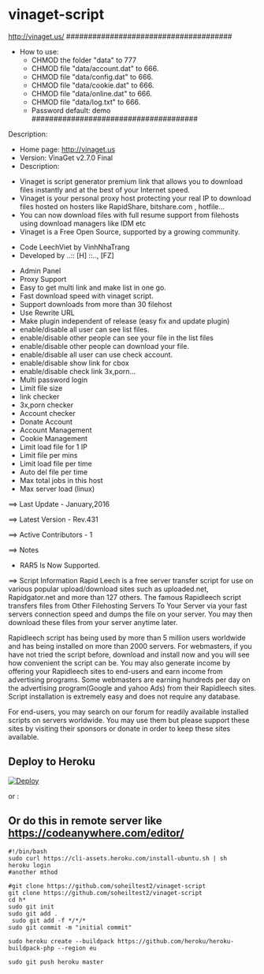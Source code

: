 # vinaget-script
http://vinaget.us/
######################################
- How to use:
   - CHMOD the folder "data" to 777
   - CHMOD file "data/account.dat" to 666.
   - CHMOD file "data/config.dat" to 666.
   - CHMOD file "data/cookie.dat" to 666.
   - CHMOD file "data/online.dat" to 666.
   - CHMOD file "data/log.txt" to 666.
   - Password default: demo
######################################

Description: 	
* Home page: http://vinaget.us
* Version: VinaGet v2.7.0 Final
* Description: 
 - Vinaget is script generator premium link that allows you to download files instantly and at the best of your Internet speed.
 - Vinaget is your personal proxy host protecting your real IP to download files hosted on hosters like RapidShare, bitshare.com , hotfile...
 - You can now download files with full resume support from filehosts using download managers like IDM etc
 - Vinaget is a Free Open Source, supported by a growing community.
* Code LeechViet by VinhNhaTrang
* Developed by ..:: [H] ::.., [FZ]

- Admin Panel
- Proxy Support
- Easy to get multi link and make list in one go.
- Fast download speed with vinaget script.
- Support downloads from more than 30 filehost
- Use Rewrite URL
- Make plugin independent of release (easy fix and update plugin)
- enable/disable all user can see list files.
- enable/disable other people can see your file in the list files
- enable/disable other people can download your file.
- enable/disable all user can use check account.
- enable/disable show link for cbox
- enable/disable check link 3x,porn...
- Multi password login
- Limit file size
- link checker
- 3x,porn checker
- Account checker
- Donate Account
- Account Management
- Cookie Management
- Limit load file for 1 IP
- Limit file per mins
- Limit load file per time
- Auto del file per time
- Max total jobs in this host
- Max server load (linux)





==> Last Update - January,2016 

==> Latest Version - Rev.431 

==> Active Contributors - 1

==> Notes
* RAR5 Is Now Supported.

==> Script Information
Rapid Leech is a free server transfer script for use on various popular upload/download sites such as uploaded.net, Rapidgator.net and more than 127 others. The famous Rapidleech script transfers files from Other Filehosting Servers To Your Server via your fast servers connection speed and dumps the file on your server. You may then download these files from your server anytime later.

Rapidleech script has being used by more than 5 million users worldwide and has being installed on more than 2000 servers.
For webmasters, if you have not tried the script before, download and install now and you will see how convenient the script can be. You may also generate income by offering your Rapidleech sites to end-users and earn income from advertising programs. Some webmasters are earning hundreds per day on the advertising program(Google and yahoo Ads) from their Rapidleech sites. Script installation is extremely easy and does not require any database.

For end-users, you may search on our forum for readily available installed scripts on servers worldwide. You may use them but please support these sites by visiting their sponsors or donate in order to keep these sites available.

## Deploy to Heroku

[![Deploy](https://www.herokucdn.com/deploy/button.svg)](https://heroku.com/deploy)

or :




##  Or do this in remote server like https://codeanywhere.com/editor/

```
#!/bin/bash 
sudo curl https://cli-assets.heroku.com/install-ubuntu.sh | sh
heroku login 
#another mthod

#git clone https://github.com/soheiltest2/vinaget-script
git clone https://github.com/soheiltest2/vinaget-script
cd h*
sudo git init
sudo git add .
 sudo git add -f */*/*
sudo git commit -m "initial commit"

sudo heroku create --buildpack https://github.com/heroku/heroku-buildpack-php --region eu

sudo git push heroku master

```

